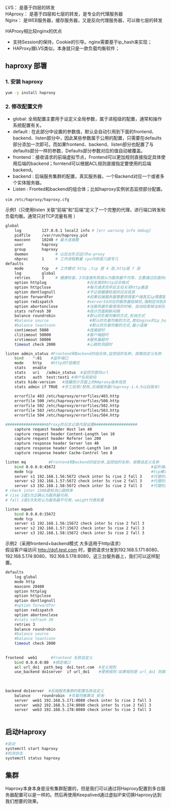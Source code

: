 

LVS： 是基于四层的转发  
HAproxy： 是基于四层和七层的转发，是专业的代理服务器  
Nginx： 是WEB服务器，缓存服务器，又是反向代理服务器，可以做七层的转发

HAProxy相比较nginx的优点

- 支持Session的保持，Cookie的引导。nginx需要基于ip_hash来实现；
- HAProxy跟LVS类似，本身就只是一款负载均衡软件；

## haproxy 部署

### 1. 安装 haproxy

```bash
yum -y install haproxy
```

### 2. 修改配置文件

- global:  全局配置主要用于设定义全局参数，属于进程级的配置，通常和操作系统配置有关。
- default : 在此部分中设置的参数值，默认会自动引用到下面的frontend、backend、listen部分中，因此某些参数属于公用的配置，只需要在defaults部分添加一次即可。而如果frontend、backend、listen部分也配置了与defaults部分一样的参数，Defaults部分参数对应的值自动被覆盖。
- frontend：接收请求的前端虚拟节点，Frontend可以更加规则直接指定具体使用后端的backend；forntend可以根据ACL规则直接指定要使用的后端backend。
- backend : 后端服务集群的配置，真实服务器，一个Backend对应一个或者多个实体服务器。
- Listen : Fronted和backend的组合体；比如haproxy实例状态监控部分配置。

​`vim /etc/haproxy/haproxy.cfg`​

示例1（只使用listen 关联“前端”和“后端”定义了一个完整的代理，进行端口转发和负载均衡。通常只对TCP流量有用 ）

```bash
global
    log         127.0.0.1 local2 info # [err warning info debug]
    pidfile     /var/run/haproxy.pid
    maxconn     10240 # 最大连接数
    user        haproxy
    group       haproxy
    daemon            # 以后台形式运行ha-proxy
    nbproc      1     # 工作进程数量 cpu内核是几就写几
defaults
    mode        tcp   # 工作模式 http ,tcp 是 4 层,http是 7 层   
    log         global
    retries     3     # 健康检查。3次连接失败就认为服务器不可用，主要通过后面的check检查
    option httplog                  #日志类别http日志格式  
    option httpclose                #每次请求完毕后主动关闭http通道  
    option dontlognull              #不记录健康检查的日志信息  
    option forwardfor               #如果后端服务器需要获得客户端真实ip需要配置的参数，可以从Http Header中获得客户端ip   
    option redispatch               #serverId对应的服务器挂掉后,强制定向到其他健康的服务器   
    option abortonclose             #当服务器负载很高的时候，自动结束掉当前队列处理比较久的连接  
    stats refresh 30                #统计页面刷新间隔  
	balance roundrobin              #默认的负载均衡的方式,轮询方式  
    #balance source                  #默认的负载均衡的方式,类似nginx的ip_hash  
    #balance leastconn               #默认的负载均衡的方式,最小连接  
    contimeout 5000                 #连接超时  
    clitimeout 50000                #客户端超时  
    srvtimeout 50000                #服务器超时  
    timeout check 2000              #心跳检测超时  

listen admin_status #Frontend和Backend的组合体,监控组的名称，按需自定义名称
    bind    *:81    #监听端口
    mode    http    #http的7层模式
    stats   enable
    stats   uri   /admin_status  #监控页面的url
    stats   auth  test:test1 #用户名和密码
    stats hide-version   #隐藏统计页面上的HAproxy版本信息
    stats admin if TRUE  #手工启用/禁用,后端服务器(haproxy-1.4.9以后版本)
  
    errorfile 403 /etc/haproxy/errorfiles/403.http  
    errorfile 500 /etc/haproxy/errorfiles/500.http  
    errorfile 502 /etc/haproxy/errorfiles/502.http  
    errorfile 503 /etc/haproxy/errorfiles/503.http  
    errorfile 504 /etc/haproxy/errorfiles/504.http  

#################HAProxy的日志记录内容设置###################
    capture request header Host len 40
    capture request header Content-Length len 10
    capture request header Referer len 200
    capture response header Server len 40
    capture response header Content-Length len 10
    capture response header Cache-Control len 8

listen mq          #Frontend和Backend的组合体,监控组的名称，按需自定义名称 
    bind 0.0.0.0:45672                                          #监听端口 
    mode tcp                                                    #tcp模式     
    server s1 192.168.1.56:5672 check inter 5s rise 2 fall 3    #代理的服务1
    server s2 192.168.1.57:5672 check inter 5s rise 2 fall 3    #代理的服务2
    server s3 192.168.1.58:5672 check inter 5s rise 2 fall 3    #代理的服务3
# check inter 1500是检测心跳频率
# rise 3是3次正确认为服务器可用，
# fall 3是3次失败认为服务器不可用，weight代表权重

listen mqweb
    bind 0.0.0.0:15672
    mode tcp
    server s1 192.168.1.56:15672 check inter 5s rise 2 fall 3
    server s2 192.168.1.57:15672 check inter 5s rise 2 fall 3
    server s3 192.168.1.58:15672 check inter 5s rise 2 fall 3


```

示例2（采用frontend+backend模式 大多适用于http请求）  
假设客户端访问 http://do1.test.com 时，要把请求分发到192.168.5.171:8080、192.168.5.174:8080、192.168.5.178:8080，这三台服务器上，我们可以这样配置。

```bash
defaults
    log global
    mode http
    maxconn 20480
    option httplog
    option httpclose
    option dontlognull
    #option forwardfor
    option redispatch
    option abortonclose
    #stats refresh 30
    retries 3
    balance roundrobin
    #balance source
    #balance leastconn
    timeout check 2000
  
  
frontend  web1      #frontend 名称自定义
    bind 0.0.0.0:80  #绑定端口
    acl url_do1  path_beg  do1.test.com  #定义规则
    use_backend do1server  if url_do1    #使用规则:如果规则是 url_do1 则跳转到do1server backend
    
  
   
backend do1server  #后端服务集群的配置名称自定义
    balance     roundrobin  #负载均衡算法 轮询
    server  web1 192.168.5.171:8080 check inter 5s rise 2 fall 3
    server  web2 192.168.5.174:8080 check inter 5s rise 2 fall 3
    server  web3 192.168.5.178:8080 check inter 5s rise 2 fall 3
  
```

## 启动Haproxy

```bash
#启动 
systemctl start haproxy 
#检测状态 
systemctl status haproxy 
```

## 集群

Haproxy本身本身是没有集群配置的，但是我们可以通过将Haproxy配置到多台服务器配置可以是一样的。然后再使用Keepalived通过虚拟IP来切换Haproxy达到我们想要的效果。
